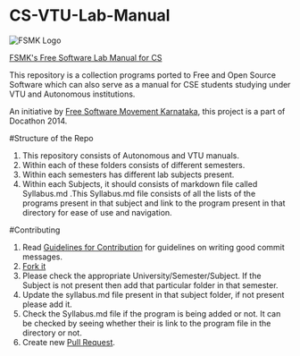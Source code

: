 # CS-VTU-Lab-Manual

![FSMK Logo](http://upload.wikimedia.org/wikipedia/en/thumb/d/dd/Free_Software_Movement_Logo.png/220px-Free_Software_Movement_Logo.png)

[FSMK's Free Software Lab Manual for CS](http://fsmk.org/labmanual)

This repository is a collection programs ported to Free and Open Source Software which can also serve as a manual for CSE students studying under VTU and Autonomous institutions.

An initiative by [Free Software Movement Karnataka](http://fsmk.org/), this project is a part of Docathon 2014.

#Structure of the Repo

1. This repository consists of Autonomous and VTU manuals.
2. Within each of these folders consists of different semesters.
3. Within each semesters has different lab subjects present.
4. Within each Subjects, it should consists of markdown file called Syllabus.md .This Syllabus.md file consists of all the lists of the programs present in that subject and link to the program present in that directory for ease of use and navigation. 

#Contributing

1. Read [Guidelines for Contribution](https://github.com/fsmk/CS-VTU-Lab-Manual/wiki/Guidelines-for-Contribution) for guidelines on writing good commit messages.
2. [Fork it](https://github.com/fsmk/CS-VTU-Lab-Manual/fork)
3. Please check the appropriate University/Semester/Subject.
  If the Subject is not present then add that particular folder in that semester.
4. Update the syllabus.md file present in that subject folder, if not present please add it.
5. Check the Syllabus.md file if the program is being added or not. It can be checked by seeing whether their is link to the program file in the directory or not.
6. Create new [Pull Request](https://help.github.com/articles/using-pull-requests).
